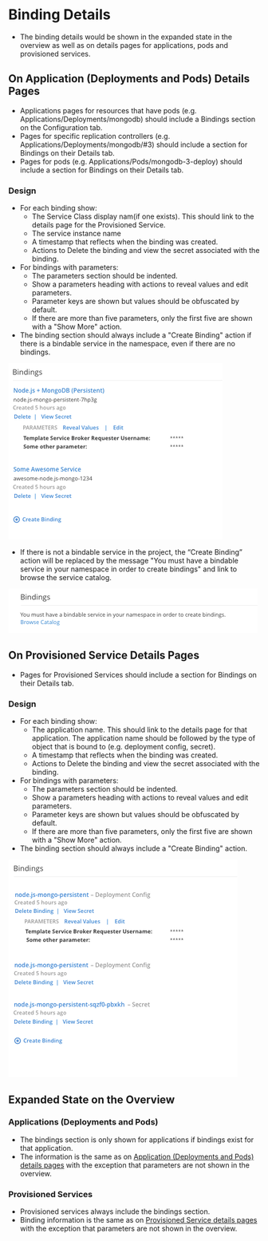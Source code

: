 # Binding Details
- The binding details would be shown in the expanded state in the overview as well as on details pages for applications, pods and provisioned services.


##  On Application (Deployments and Pods) Details Pages
- Applications pages for resources that have pods (e.g. Applications/Deployments/mongodb) should include a Bindings section on the Configuration tab.
- Pages for specific replication controllers (e.g. Applications/Deployments/mongodb/#3) should include a section for Bindings on their Details tab.
- Pages for pods (e.g. Applications/Pods/mongodb-3-deploy) should include a section for Bindings on their Details tab.

### Design
- For each binding show:
	- The Service Class display nam(if one exists). This should link to the details page for the Provisioned Service.
	- The service instance name
	- A timestamp that reflects when the binding was created.
	- Actions to Delete the binding and view the secret associated with the binding.
- For bindings with parameters:
	- The parameters section should be indented.
	- Show a parameters heading with actions to reveal values and edit parameters.
	- Parameter keys are shown but values should be obfuscated by default.
	- If there are more than five parameters, only the first five are shown with a "Show More" action.
- The binding section should always include a "Create Binding" action if there is a bindable service in the namespace, even if there are no bindings.

![template](img/service-bindings.png)

- If there is not a bindable service in the project, the “Create Binding” action will be replaced by the message "You must have a bindable service in your namespace in order to create bindings" and link to browse the service catalog.

![template](img/no-bindable-service.png)




##  On Provisioned Service Details Pages
- Pages for Provisioned Services should include a section for Bindings on their Details tab.

### Design
- For each binding show:
	- The application name. This should link to the details page for that application. The application name should be followed by the type of object that is bound to (e.g. deployment config, secret).
	- A timestamp that reflects when the binding was created.
	- Actions to Delete the binding and view the secret associated with the binding.
- For bindings with parameters:
	- The parameters section should be indented.
	- Show a parameters heading with actions to reveal values and edit parameters.
	- Parameter keys are shown but values should be obfuscated by default.
	- If there are more than five parameters, only the first five are shown with a "Show More" action.
- The binding section should always include a "Create Binding" action.


![template](img/application-bindings.png)

## Expanded State on the Overview
### Applications (Deployments and Pods)
- The bindings section is only shown for applications if bindings exist for that application.
- The information is the same as on [Application (Deployments and Pods) details pages](#on-application-deployments-and-pods-details-pages) with the exception that parameters are not shown in the overview.

### Provisioned Services
- Provisioned services always include the bindings section.
- Binding information is the same as on [Provisioned Service details pages](#on-provisioned-service-details-pages) with the exception that parameters are not shown in the overview.
